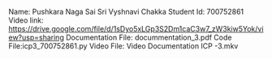 Name: Pushkara Naga Sai Sri Vyshnavi Chakka
Student Id: 700752861
Video link: https://drive.google.com/file/d/1sDyo5xLGp3S2Dm1caC3w7_zW3kiw5Yok/view?usp=sharing
Documentation File: docummentation_3.pdf
Code File:icp3_700752861.py
Video File: Video Documentation ICP -3.mkv
